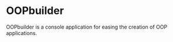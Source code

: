 OOPbuilder
==========

OOPbuilder is a console application for easing the creation of OOP applications.